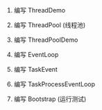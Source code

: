 1. 编写 ThreadDemo

1. 编写 ThreadPool (线程池)

2. 编写 ThreadPoolDemo


3. 编写 EventLoop

4. 编写 TaskEvent

5. 编写 TaskProcessEventLoop

6. 编写 Bootstrap (运行测试)